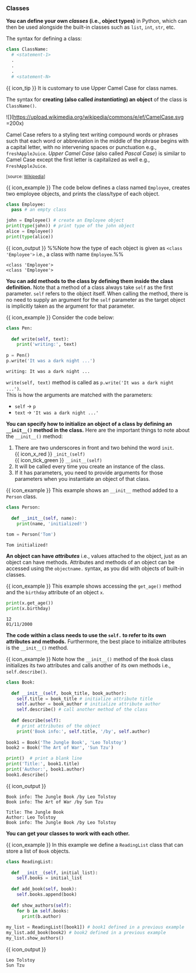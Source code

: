 ### Classes

**You can define your own _classes_ (i.e., object types)** in Python, which can then be used alongside the built-in classes such as `list`, `int`, `str`, etc.

The syntax for defining a class:
```python
class ClassName:
  # <statement-1>
  .
  .
  .
  # <statement-N>
```
{{ icon_tip }} It is customary to use <trigger trigger="click" for="modal:classes-camelcase">Upper Camel Case</trigger> for class names.

The syntax for **creating (also called _instantiating_) an object** of the class is `ClassName()`.

<modal title="CamelCase" id="modal:classes-camelcase">

![](https://upload.wikimedia.org/wikipedia/commons/e/ef/CamelCase.svg =200x)<br>

Camel Case refers to a styling text writing compound words or phrases such that each word or abbreviation in the middle of the phrase begins with a capital letter, with no intervening spaces or punctuation e.g., `freshAppleJuice`. _Upper Camel Case_ (also called _Pascal Case_) is similar to Camel Case except the first letter is capitalized as well e.g., `FreshAppleJuice`.

<sub>[source: [Wikipedia](https://en.wikipedia.org/wiki/Camel_case)]</sub>
</modal>

<box> 

{{ icon_example }} The code below defines a class named `Employee`, creates two employee objects, and prints the class/type of each object.

```python
class Employee:
  pass # an empty class

john = Employee() # create an Employee object
print(type(john)) # print type of the john object
alice = Employee()
print(type(alice))
```
{{ icon_output }} %%Note how the type of each object is given as `<class 'Employee'>` i.e., a class with name `Employee`.%%
```
<class 'Employee'>
<class 'Employee'>
```
</box>

**You can add methods to the class by defining them inside the class definition.** Note that a method of a class always take `self` as the first parameter. `self` refers to the object itself. When calling the method, there is no need to supply an argument for the `self` parameter as the target object is implicitly taken as the argument for that parameter.

<box> 

{{ icon_example }} Consider the code below:

<include src="inputOutput.md" boilerplate> 
<span id="input">

```python
class Pen:
  
  def write(self, text):
    print('writing:', text)
    
p = Pen()
p.write('It was a dark night ...')
```
</span>
<span id="output">

```
writing: It was a dark night ...
```
</span>
</include>

`write(self, text)` method is called as `p.write('It was a dark night ...')`.<br>
This is how the arguments are matched with the parameters: 
* `self` → `p`
* `text` → `'It was a dark night ...'`

</box>

**You can specify how to initialize an object of a class by defining an `__init__()` method in the class.** Here are the important things to note about the `__init__()` method: 
1. There are two underscores in front and two behind the word `init`.<br>
   {{ icon_x_red }} `_init_(self)`<br>
   {{ icon_tick_green }} `__init__(self)`
1. It will be called every time you create an instance of the class.
1. If it has parameters, you need to provide arguments for those parameters when you instantiate an object of that class.

<box> 

{{ icon_example }} This example shows an `__init__` method added to a `Person` class.

<include src="inputOutput.md" boilerplate> 
<span id="input">

```python
class Person:
  
  def __init__(self, name):
    print(name, 'initialized!')
    
tom = Person('Tom')
```
</span>
<span id="output">

```
Tom initialized!
```
</span>
</include>

</box>

**An object can have _attributes_** i.e., values attached to the object, just as an object can have methods. Attributes and methods of an object can be accessed using the `objectname.` syntax, as you did with objects of built-in classes.

<box> 

{{ icon_example }} This example shows accessing the `get_age()` method and the `birthday` attribute of an object `x`.

<include src="inputOutput.md" boilerplate> 
<span id="input">

```python
print(x.get_age())
print(x.birthday)
```
</span>
<span id="output">

```
12
01/11/2000
```
</span>
</include>

</box>

**The code within a class needs to use the `self.` to refer to its own attributes and methods.** Furthermore, the best place to initialize attributes is the `__init__()` method.

<box> 

{{ icon_example }} Note how the `__init__()` method of the `Book` class initializes its two attributes and calls another of its own methods i.e., `self.describe()`.

```python
class Book:
  
  def __init__(self, book_title, book_author):
    self.title = book_title # initialize attribute title
    self.author = book_author # initialize attribute author
    self.describe() # call another method of the class
    
  def describe(self):
    # print attributes of the object
    print('Book info:', self.title, '/by', self.author) 
    
book1 = Book('The Jungle Book', 'Leo Tolstoy')
book2 = Book('The Art of War', 'Sun Tzu')

print()  # print a blank line
print('Title:', book1.title) 
print('Author:', book1.author)
book1.describe()
```
{{ icon_output }}
```
Book info: The Jungle Book /by Leo Tolstoy
Book info: The Art of War /by Sun Tzu

Title: The Jungle Book
Author: Leo Tolstoy
Book info: The Jungle Book /by Leo Tolstoy
```
</box>

**You can get your classes to work with each other.**

<box> 

{{ icon_example }} In this example we define a `ReadingList` class that can store a list of `Book` objects.

```python
class ReadingList:
  
  def __init__(self, initial_list):
    self.books = initial_list
    
  def add_book(self, book):
    self.books.append(book)
    
  def show_authors(self):
    for b in self.books:
      print(b.author)
      
my_list = ReadingList([book1]) # book1 defined in a previous example 
my_list.add_book(book2) # book2 defined in a previous example
my_list.show_authors()
```
{{ icon_output }}
```
Leo Tolstoy
Sun Tzu
```
</box>

<include src="exercisePanel.md" boilerplate var-title="Create `StockItem` Class" var-file="e-createStockItemClass.md" />